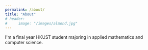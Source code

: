 ```yaml
---
permalink: /about/
title: "About"
# header:
#     image: "/images/almond.jpg"
---
```


I'm a final year HKUST student majoring in applied mathematics and computer science.